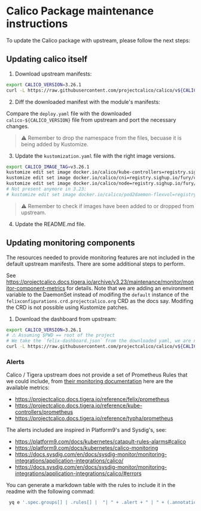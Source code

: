 # Calico Package maintenance instructions

To update the Calico package with upstream, please follow the next steps:

## Updating calico itself

1. Download upstream manifests:

```bash
export CALICO_VERSION=3.26.1
curl -L https://raw.githubusercontent.com/projectcalico/calico/v${CALICO_VERSION}/manifests/calico.yaml -o calico-${CALICO_VERSION}.yaml
```

2. Diff the downloaded manifest with the module's manifests:

Compare the `deploy.yaml` file with the downloaded `calico-${CALICO_VERSION}` file from upstream and port the necessary changes.

> ⚠️ Remember to drop the namespace from the files, becuase it is being added by Kustomize.

3. Update the `kustomization.yaml` file with the right image versions.

```bash
export CALICO_IMAGE_TAG=v3.26.1
kustomize edit set image docker.io/calico/kube-controllers=registry.sighup.io/fury/calico/kube-controllers:${CALICO_IMAGE_TAG}
kustomize edit set image docker.io/calico/cni=registry.sighup.io/fury/calico/cni:${CALICO_IMAGE_TAG}
kustomize edit set image docker.io/calico/node=registry.sighup.io/fury/calico/node:${CALICO_IMAGE_TAG}
# Not present anymore in 3.23:
# kustomize edit set image docker.io/calico/pod2daemon-flexvol=registry.sighup.io/fury/calico/pod2daemon-flexvol:${CALICO_IMAGE_TAG}
```

> ⚠️ Remember to check if images have been added to or dropped from upstream.

4. Update the README.md file.

## Updating monitoring components

The resources needed to provide monitoring features are not included in the default upstream manifests. There are some additional steps to perform.

See <https://projectcalico.docs.tigera.io/archive/v3.23/maintenance/monitor/monitor-component-metrics> for details. Note that we are adding an environment variable to the DaemonSet instead of modifing the `default` instance of the `felixconfigurations.crd.projectcalico.org` CRD as the docs say. Modifing the CRD is not possible using Kustomize patches.

1. Download the dashboard from upstream:

```bash
export CALICO_VERSION=3.26.1
# ⚠️ Assuming $PWD == root of the project
# We take the `felix-dashboard.json` from the downloaded yaml, we are not deploying `typha`, so we don't need its dashboard.
curl -L https://raw.githubusercontent.com/projectcalico/calico/v${CALICO_VERSION}/manifests/grafana-dashboards.yaml | yq '.data["felix-dashboard.json"]' | sed 's/calico-demo-prometheus/prometheus/g' | jq > ./monitoring/dashboards/felix-dashboard.json
```

### Alerts

Calico / Tigera upstream does not provide a set of Prometheus Rules that we could include, from [their monitoring documentation](https://projectcalico.docs.tigera.io/maintenance/monitor/monitor-component-metrics) here are the available metrics:

- <https://projectcalico.docs.tigera.io/reference/felix/prometheus>
- <https://projectcalico.docs.tigera.io/reference/kube-controllers/prometheus>
- <https://projectcalico.docs.tigera.io/reference/typha/prometheus>

The alerts included are inspired in Platform9's and Sysdig's, see:

- <https://platform9.com/docs/kubernetes/catapult-rules-alarms#calico>
- <https://platform9.com/docs/kubernetes/calico-monitoring>
- <https://docs.sysdig.com/en/docs/sysdig-monitor/monitoring-integrations/application-integrations/calico/>
- <https://docs.sysdig.com/en/docs/sysdig-monitor/monitoring-integrations/application-integrations/calico/#errors>

You can generate a markdown table with the rules to include it in the readme with the following commad:

```bash
 yq e '.spec.groups[] | .rules[] |  "| " + .alert + " | " + (.annotations.summary // "-" | sub("\n",". "))+ " | " + (.annotations.description // "-" | sub("\n",". ")) + " |"' katalog/calico/monitoring/prometheusrules.yaml
```
